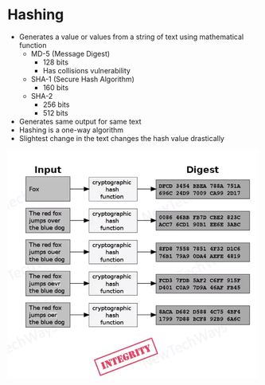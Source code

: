 # Hashing

- Generates a value or values from a string of text using mathematical function
  - MD-5 (Message Digest)
    - 128 bits
    - Has collisions vulnerability
  - SHA-1 (Secure Hash Algorithm)
    - 160 bits
  - SHA-2
    - 256 bits
    - 512 bits
- Generates same output for same text
- Hashing is a one-way algorithm
- Slightest change in the text changes the hash value drastically

![Alt text](image-5.png)
